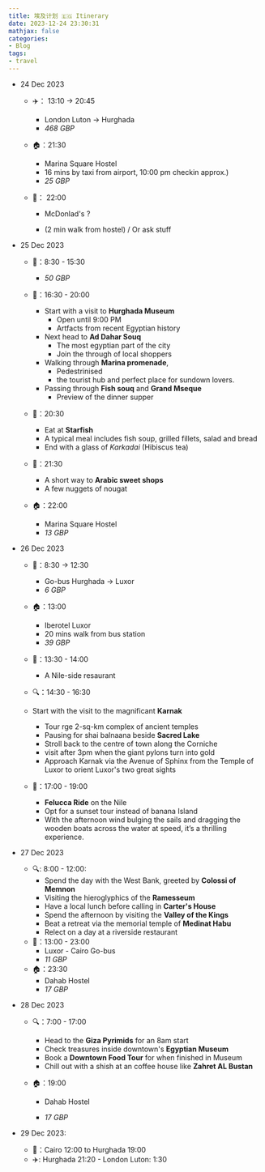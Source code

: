 ```yaml
---
title: 埃及计划 🇪🇬 Itinerary 
date: 2023-12-24 23:30:31
mathjax: false
categories:
- Blog
tags:
- travel
---
```




 

- 24 Dec 2023

  - ✈️： 13:10  -> 20:45 

    -  London Luton -> Hurghada
    -  *468 GBP*

  - 🏠：21:30

    -  Marina Square Hostel 
    -  16 mins by taxi from airport, 10:00 pm checkin approx.)  
    -  *25 GBP*

  - 🥣： 22:00

    - McDonlad's ? 

    - (2 min walk from hostel) / Or ask stuff

      

- 25 Dec 2023

  - 🤿：8:30 - 15:30 

    - *50 GBP*

  - 🌄：16:30 - 20:00 
    - Start with a visit to **Hurghada Museum**
      - Open until 9:00 PM
      - Artfacts from recent Egyptian history
    - Next head to **Ad Dahar Souq**
      - The most egyptian part of the city
      - Join the through of local shoppers
    - Walking through **Marina promenade**,
      - Pedestrinised	
      - the tourist hub and perfect place for sundown lovers.
    - Passing through **Fish souq** and **Grand Mseque**
      - Preview of the dinner supper

  - 🍴：20:30

    - Eat at **Starfish**
    - A typical meal includes fish soup, grilled fillets, salad and bread
    - End with a glass of *Karkadai* (Hibiscus tea)

  - 🍬：21:30

    - A short way to  **Arabic sweet shops**
    - A few nuggets of nougat

  - 🏠：22:00

    - Marina Square Hostel 
    -  *13 GBP*

    

- 26  Dec 2023

  -  🚌：8:30 -> 12:30 

     -  Go-bus Hurghada -> Luxor
     -  *6 GBP*

  -  🏠：13:00

     -  Iberotel Luxor
     -  20 mins walk from bus station
     -  *39 GBP*

  -  🥣：13:30 - 14:00

     -  A Nile-side resaurant

  -  🔍：14:30 - 16:30
    - Start with the visit to the magnificant **Karnak**
      - Tour rge 2-sq-km complex of ancient temples
      - Pausing for shai balnaana beside **Sacred Lake**
      - Stroll back to the centre of town along the Corniche
      - visit after 3pm when the giant pylons turn into gold
      - Approach Karnak via the Avenue of Sphinx from the Temple of Luxor to orient Luxor's two great sights

  -  🌇：17:00 - 19:00

     - **Felucca Ride** on the Nile
     - Opt for a sunset tour instead of banana Island
     - With the afternoon wind bulging the sails and dragging the wooden boats across the water at speed, it’s a thrilling experience.

     

- 27 Dec 2023

  - 🔍: 8:00 - 12:00:
    - Spend the day with the West Bank, greeted by **Colossi of Memnon**
    - Visiting the hieroglyphics of the **Ramesseum**
    - Have a local lunch before calling in **Carter's House**
    - Spend the afternoon by visiting the **Valley of the Kings**
    - Beat a retreat via the memorial temple of **Medinat Habu**
    - Relect on a day at a riverside restaurant
  - 🚌：13:00 - 23:00
    - Luxor - Cairo Go-bus
    - *11 GBP*
  - 🏠：23:30
    - Dahab Hostel
    - *17 GBP*



- 28 Dec 2023

  - 🔍：7:00 - 17:00

    - Head to the **Giza Pyrimids** for an 8am start	
    - Check treasures inside downtown's **Egyptian Museum**
    - Book a **Downtown Food Tour** for when finished in Museum
    - Chill out with a shish at an coffee house like **Zahret AL Bustan**

  - 🏠：19:00

    - Dahab Hostel

    - *17 GBP*

      

- 29 Dec 2023:

  - 🚌：Cairo 12:00 to Hurghada 19:00
  - ✈️: Hurghada 21:20 - London Luton: 1:30

